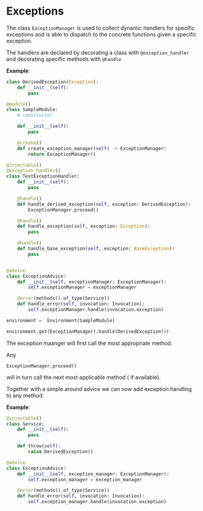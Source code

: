 
# Exceptions

The class `ExceptionManager` is used to collect dynamic handlers for specific exceptions and is able to dispatch to the concrete functions given a specific exception.

The handlers are declared by decorating a class with `@exception_handler` and decorating specific methods with `@handle`

**Example**:
```python
class DerivedException(Exception):
    def __init__(self):
        pass

@module()
class SampleModule:
    # constructor

    def __init__(self):
        pass

    @create()
    def create_exception_manager(self) -> ExceptionManager:
        return ExceptionManager()

@injectable()
@exception_handler()
class TestExceptionHandler:
    def __init__(self):
        pass

    @handle()
    def handle_derived_exception(self, exception: DerivedException):
        ExceptionManager.proceed()

    @handle()
    def handle_exception(self, exception: Exception):
        pass

    @handle()
    def handle_base_exception(self, exception: BaseException):
        pass


@advice
class ExceptionAdvice:
    def __init__(self, exceptionManager: ExceptionManager):
        self.exceptionManager = exceptionManager

    @error(methods().of_type(Service))
    def handle_error(self, invocation: Invocation):
        self.exceptionManager.handle(invocation.exception)

environment =  Environment(SampleModule)

environment.get(ExceptionManager).handle(DerivedException())
```

The exception maanger will first call the most appropriate method. 

Any 

`ExceptionManager.proceed()` 

will in turn call the next most applicable method ( if available).

Together with a simple around advice we can now add exception handling to any method:

**Example**:
```python
@injectable()
class Service:
    def __init__(self):
        pass

    def throw(self):
        raise DerivedException()

@advice
class ExceptionAdvice:
    def __init__(self, exception_manager: ExceptionManager):
        self.exception_manager = exception_manager

    @error(methods().of_type(Service))
    def handle_error(self, invocation: Invocation):
        self.exception_manager.handle(invocation.exception)
```
